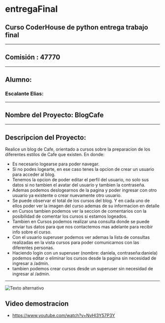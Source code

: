 # entregaFinal
## Curso CoderHouse de python entrega trabajo final
-------
## **Comisión** : 47770
-------
## **Alumno**:   
### Escalante Elias:


--------

## Nombre del Proyecto: BlogCafe
--------
## **Descripcion del Proyecto**:
 Realice un blog de Cafe, orientado a cursos sobre la preparacion de los diferentes estilos de Cafe que existen. En donde:


- Es necesario logearse para poder navegar.
- Si no podes logearte, en ese caso tenes la opcion de crear un usuario para acceder al blog.
- Tenemos la opcion de poder editar el perfil del usuario, no solo sus datos si no tambien el avatar del usuario y tambien la contraseña.
- Ademas podemos deslogearnos de la pagina y poder ingresar con otro usuario ya existente o crear nuevamente otro usuario.
- Se puede observar el total de los cursos del blog. Y en cada uno de ellos poder ver la imagen del curso ademas de su informacion en detalle
- en Cursos tambien podemos ver la seccion de comentarios con la posibilidad de comentar los cursos si estamos logeados.
- Tambien en Cursos podemos realizar una consulta donde se puede enviar tus datos para que nos contactemos mas adelante para recibir info sobre el curso.
- Con el usuario superuser podemos ver ademas la lista de consultas realizadas en la vista cursos para poder comunicarnos con las diferentes personas.
- Haciendo login con un superuser (nombre: daniela, contraseña:daniela) podemos editar o eliminar los cursos desde la pagina sin necesidad de ingresar a /admin.
- tambien podemos crear cursos desde un superuser sin necesidad de ingresar al /admin.

------
![Texto alternativo](https://github.com/eliasescalante/Proyecto_cursos_cafe_entrega_final/blob/main/Capture.JPG)


## Video demostracion
- https://www.youtube.com/watch?v=NvHl3Y57P3Y
